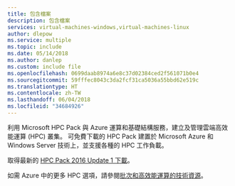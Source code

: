 ```yaml
---
title: 包含檔案
description: 包含檔案
services: virtual-machines-windows,virtual-machines-linux
author: dlepow
ms.service: multiple
ms.topic: include
ms.date: 05/14/2018
ms.author: danlep
ms.custom: include file
ms.openlocfilehash: 0699daab8974a6e8c37d02384ced2f561071b0e4
ms.sourcegitcommit: 59fffec8043c3da2fcf31ca5036a55bbd62e519c
ms.translationtype: HT
ms.contentlocale: zh-TW
ms.lasthandoff: 06/04/2018
ms.locfileid: "34684926"
---
```

利用 Microsoft HPC Pack 與 Azure 運算和基礎結構服務，建立及管理雲端高效能運算 (HPC) 叢集。 可免費下載的 HPC Pack 建置於 Microsoft Azure 和 Windows Server 技術上，並支援各種的 HPC 工作負載。

取得最新的 [HPC Pack 2016 Update 1 下載](https://social.microsoft.com/Forums/en-US/f609f8cb-8838-49b8-9501-d23904333079/microsoft-hpc-pack-2016-update-1-now-available?forum=windowshpcitpros)。

如需 Azure 中的更多 HPC 選項，請參閱[批次和高效能運算的技術資源](../articles/batch/big-compute-resources.md)。

